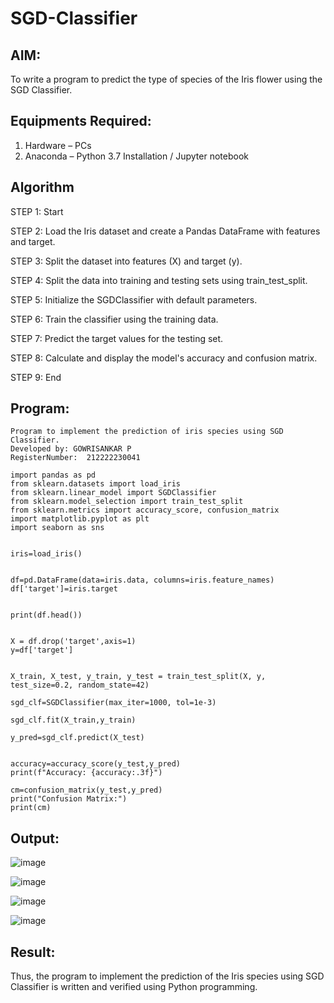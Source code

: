# SGD-Classifier
## AIM:
To write a program to predict the type of species of the Iris flower using the SGD Classifier.

## Equipments Required:
1. Hardware – PCs
2. Anaconda – Python 3.7 Installation / Jupyter notebook

## Algorithm
STEP 1: Start

STEP 2: Load the Iris dataset and create a Pandas DataFrame with features and target.

STEP 3: Split the dataset into features (X) and target (y).

STEP 4: Split the data into training and testing sets using train_test_split.

STEP 5: Initialize the SGDClassifier with default parameters.

STEP 6: Train the classifier using the training data.

STEP 7: Predict the target values for the testing set.

STEP 8: Calculate and display the model's accuracy and confusion matrix.

STEP 9: End 

## Program:
```
Program to implement the prediction of iris species using SGD Classifier.
Developed by: GOWRISANKAR P
RegisterNumber:  212222230041

```
```
import pandas as pd
from sklearn.datasets import load_iris
from sklearn.linear_model import SGDClassifier
from sklearn.model_selection import train_test_split
from sklearn.metrics import accuracy_score, confusion_matrix
import matplotlib.pyplot as plt
import seaborn as sns


iris=load_iris()


df=pd.DataFrame(data=iris.data, columns=iris.feature_names)
df['target']=iris.target


print(df.head())


X = df.drop('target',axis=1)
y=df['target']


X_train, X_test, y_train, y_test = train_test_split(X, y, test_size=0.2, random_state=42)

sgd_clf=SGDClassifier(max_iter=1000, tol=1e-3)

sgd_clf.fit(X_train,y_train)

y_pred=sgd_clf.predict(X_test)


accuracy=accuracy_score(y_test,y_pred)
print(f"Accuracy: {accuracy:.3f}")

cm=confusion_matrix(y_test,y_pred)
print("Confusion Matrix:")
print(cm)

```
## Output:
![image](https://github.com/user-attachments/assets/83d8bf6a-50e8-4fa0-97fe-f1690d3d0830)

![image](https://github.com/user-attachments/assets/92ba3d88-f9d3-4af0-ad61-fc52f49e36f7)

![image](https://github.com/user-attachments/assets/821beb26-67fe-4ab6-a29a-f2f78afd5ac0)


![image](https://github.com/user-attachments/assets/0c6f903c-83a1-46eb-9ed3-8ae6a75db472)



## Result:
Thus, the program to implement the prediction of the Iris species using SGD Classifier is written and verified using Python programming.
